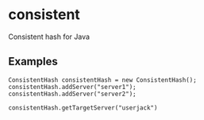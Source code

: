 consistent
==========

Consistent hash for Java

Examples
--------

```
ConsistentHash consistentHash = new ConsistentHash();
consistentHash.addServer("server1");
consistentHash.addServer("server2");

consistentHash.getTargetServer("userjack")

```
